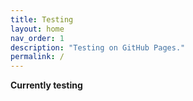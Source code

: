 ```yaml
---
title: Testing
layout: home
nav_order: 1
description: "Testing on GitHub Pages."
permalink: /
---
```


**Currently testing**